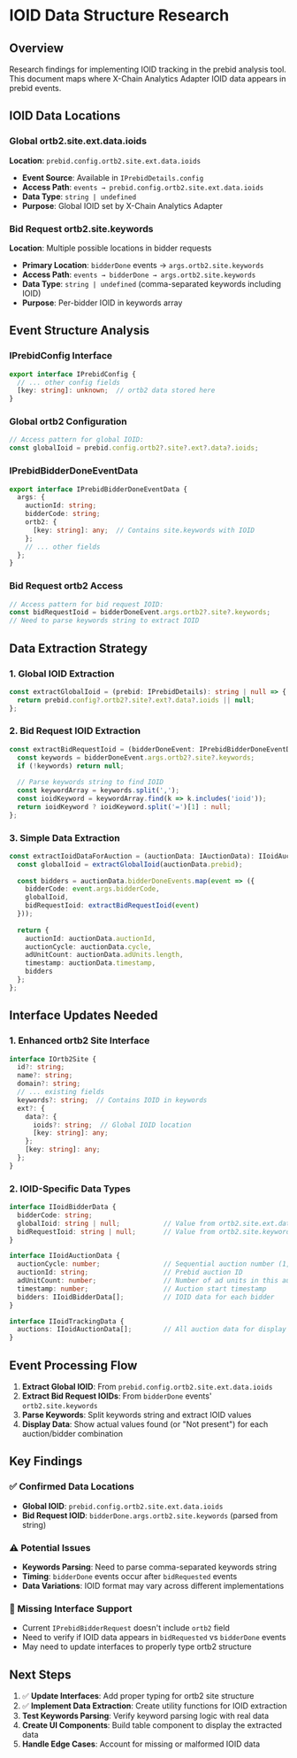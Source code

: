 # IOID Data Structure Research

## Overview
Research findings for implementing IOID tracking in the prebid analysis tool. This document maps where X-Chain Analytics Adapter IOID data appears in prebid events.

## IOID Data Locations

### Global ortb2.site.ext.data.ioids
**Location**: `prebid.config.ortb2.site.ext.data.ioids`
- **Event Source**: Available in `IPrebidDetails.config`
- **Access Path**: `events → prebid.config.ortb2.site.ext.data.ioids`
- **Data Type**: `string | undefined`
- **Purpose**: Global IOID set by X-Chain Analytics Adapter

### Bid Request ortb2.site.keywords
**Location**: Multiple possible locations in bidder requests
- **Primary Location**: `bidderDone` events → `args.ortb2.site.keywords`
- **Access Path**: `events → bidderDone → args.ortb2.site.keywords`
- **Data Type**: `string | undefined` (comma-separated keywords including IOID)
- **Purpose**: Per-bidder IOID in keywords array

## Event Structure Analysis

### IPrebidConfig Interface
```typescript
export interface IPrebidConfig {
  // ... other config fields
  [key: string]: unknown;  // ortb2 data stored here
}
```

### Global ortb2 Configuration
```typescript
// Access pattern for global IOID:
const globalIoid = prebid.config.ortb2?.site?.ext?.data?.ioids;
```

### IPrebidBidderDoneEventData
```typescript
export interface IPrebidBidderDoneEventData {
  args: {
    auctionId: string;
    bidderCode: string;
    ortb2: {
      [key: string]: any;  // Contains site.keywords with IOID
    };
    // ... other fields
  };
}
```

### Bid Request ortb2 Access
```typescript
// Access pattern for bid request IOID:
const bidRequestIoid = bidderDoneEvent.args.ortb2?.site?.keywords;
// Need to parse keywords string to extract IOID
```

## Data Extraction Strategy

### 1. Global IOID Extraction
```typescript
const extractGlobalIoid = (prebid: IPrebidDetails): string | null => {
  return prebid.config?.ortb2?.site?.ext?.data?.ioids || null;
};
```

### 2. Bid Request IOID Extraction
```typescript
const extractBidRequestIoid = (bidderDoneEvent: IPrebidBidderDoneEventData): string | null => {
  const keywords = bidderDoneEvent.args.ortb2?.site?.keywords;
  if (!keywords) return null;
  
  // Parse keywords string to find IOID
  const keywordArray = keywords.split(',');
  const ioidKeyword = keywordArray.find(k => k.includes('ioid'));
  return ioidKeyword ? ioidKeyword.split('=')[1] : null;
};
```

### 3. Simple Data Extraction
```typescript
const extractIoidDataForAuction = (auctionData: IAuctionData): IIoidAuctionData => {
  const globalIoid = extractGlobalIoid(auctionData.prebid);
  
  const bidders = auctionData.bidderDoneEvents.map(event => ({
    bidderCode: event.args.bidderCode,
    globalIoid,
    bidRequestIoid: extractBidRequestIoid(event)
  }));
  
  return {
    auctionId: auctionData.auctionId,
    auctionCycle: auctionData.cycle,
    adUnitCount: auctionData.adUnits.length,
    timestamp: auctionData.timestamp,
    bidders
  };
};
```

## Interface Updates Needed

### 1. Enhanced ortb2 Site Interface
```typescript
interface IOrtb2Site {
  id?: string;
  name?: string;
  domain?: string;
  // ... existing fields
  keywords?: string;  // Contains IOID in keywords
  ext?: {
    data?: {
      ioids?: string;  // Global IOID location
      [key: string]: any;
    };
    [key: string]: any;
  };
}
```

### 2. IOID-Specific Data Types
```typescript
interface IIoidBidderData {
  bidderCode: string;
  globalIoid: string | null;           // Value from ortb2.site.ext.data.ioids
  bidRequestIoid: string | null;       // Value from ortb2.site.keywords (parsed)
}

interface IIoidAuctionData {
  auctionCycle: number;                // Sequential auction number (1, 2, 3...)
  auctionId: string;                   // Prebid auction ID
  adUnitCount: number;                 // Number of ad units in this auction
  timestamp: number;                   // Auction start timestamp
  bidders: IIoidBidderData[];          // IOID data for each bidder
}

interface IIoidTrackingData {
  auctions: IIoidAuctionData[];        // All auction data for display
}
```

## Event Processing Flow

1. **Extract Global IOID**: From `prebid.config.ortb2.site.ext.data.ioids`
2. **Extract Bid Request IOIDs**: From `bidderDone` events' `ortb2.site.keywords`
3. **Parse Keywords**: Split keywords string and extract IOID values
4. **Display Data**: Show actual values found (or "Not present") for each auction/bidder combination

## Key Findings

### ✅ Confirmed Data Locations
- **Global IOID**: `prebid.config.ortb2.site.ext.data.ioids`
- **Bid Request IOID**: `bidderDone.args.ortb2.site.keywords` (parsed from string)

### ⚠️ Potential Issues
- **Keywords Parsing**: Need to parse comma-separated keywords string
- **Timing**: `bidderDone` events occur after `bidRequested` events
- **Data Variations**: IOID format may vary across different implementations

### 📝 Missing Interface Support
- Current `IPrebidBidderRequest` doesn't include `ortb2` field
- Need to verify if IOID data appears in `bidRequested` vs `bidderDone` events
- May need to update interfaces to properly type ortb2 structure

## Next Steps

1. ✅ **Update Interfaces**: Add proper typing for ortb2 site structure
2. ✅ **Implement Data Extraction**: Create utility functions for IOID extraction
3. **Test Keywords Parsing**: Verify keyword parsing logic with real data
4. **Create UI Components**: Build table component to display the extracted data
5. **Handle Edge Cases**: Account for missing or malformed IOID data 